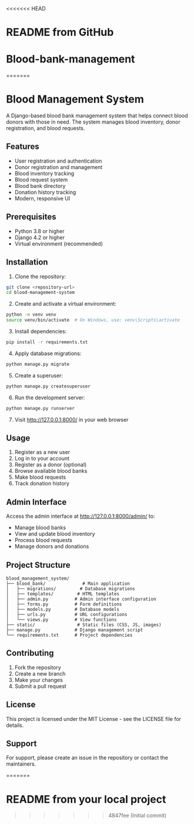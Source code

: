 <<<<<<< HEAD
# README from GitHub

# Blood-bank-management
=======
# Blood Management System

A Django-based blood bank management system that helps connect blood donors with those in need. The system manages blood inventory, donor registration, and blood requests.

## Features

- User registration and authentication
- Donor registration and management
- Blood inventory tracking
- Blood request system
- Blood bank directory
- Donation history tracking
- Modern, responsive UI

## Prerequisites

- Python 3.8 or higher
- Django 4.2 or higher
- Virtual environment (recommended)

## Installation

1. Clone the repository:
```bash
git clone <repository-url>
cd blood-management-system
```

2. Create and activate a virtual environment:
```bash
python -m venv venv
source venv/bin/activate  # On Windows, use: venv\Scripts\activate
```

3. Install dependencies:
```bash
pip install -r requirements.txt
```

4. Apply database migrations:
```bash
python manage.py migrate
```

5. Create a superuser:
```bash
python manage.py createsuperuser
```

6. Run the development server:
```bash
python manage.py runserver
```

7. Visit http://127.0.0.1:8000/ in your web browser

## Usage

1. Register as a new user
2. Log in to your account
3. Register as a donor (optional)
4. Browse available blood banks
5. Make blood requests
6. Track donation history

## Admin Interface

Access the admin interface at http://127.0.0.1:8000/admin/ to:
- Manage blood banks
- View and update blood inventory
- Process blood requests
- Manage donors and donations

## Project Structure

```
blood_management_system/
├── blood_bank/              # Main application
│   ├── migrations/         # Database migrations
│   ├── templates/         # HTML templates
│   ├── admin.py          # Admin interface configuration
│   ├── forms.py          # Form definitions
│   ├── models.py         # Database models
│   ├── urls.py           # URL configurations
│   └── views.py          # View functions
├── static/                # Static files (CSS, JS, images)
├── manage.py             # Django management script
└── requirements.txt      # Project dependencies
```

## Contributing

1. Fork the repository
2. Create a new branch
3. Make your changes
4. Submit a pull request

## License

This project is licensed under the MIT License - see the LICENSE file for details.

## Support

For support, please create an issue in the repository or contact the maintainers. 


=======
# README from your local project

>>>>>>> 4847fee (Initial commit)
